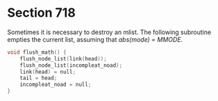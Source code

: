 # Section 718

Sometimes it is necessary to destroy an mlist.
The following subroutine empties the current list, assuming that *abs(mode) = MMODE*.

```c math/math_subroutines.c
void flush_math() {
    flush_node_list(link(head));
    flush_node_list(incompleat_noad);
    link(head) = null;
    tail = head;
    incompleat_noad = null;
}
```

